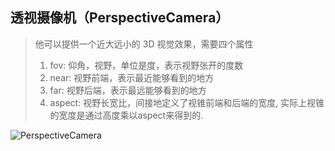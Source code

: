 ## 透视摄像机（PerspectiveCamera）
> 他可以提供一个近大远小的 3D 视觉效果，需要四个属性
> 1. fov: 仰角，视野，单位是度，表示视野张开的度数
> 2. near: 视野前端，表示最近能够看到的地方
> 3. far: 视野后端，表示最远能够看到的地方
> 4. aspect: 视野长宽比，间接地定义了视锥前端和后端的宽度, 实际上视锥的宽度是通过高度乘以aspect来得到的.

![PerspectiveCamera](https://threejs.org/manual/resources/frustum-3d.svg)